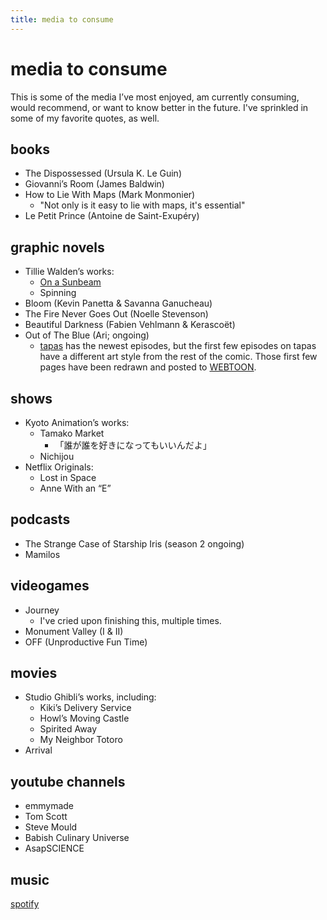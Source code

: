 ```yaml
---
title: media to consume
---
```


# media to consume

This is some of the media I’ve most enjoyed, am currently consuming, would recommend, or want to know better in the future. I've sprinkled in some of my favorite quotes, as well.

## books

- The Dispossessed (Ursula K. Le Guin)
- Giovanni’s Room (James Baldwin)
- How to Lie With Maps (Mark Monmonier)
  - "Not only is it easy to lie with maps, it's essential"
- Le Petit Prince (Antoine de Saint-Exupéry)

## graphic novels

- Tillie Walden’s works:
    - [On a Sunbeam](https://www.onasunbeam.com/)
    - Spinning
- Bloom (Kevin Panetta & Savanna Ganucheau)
- The Fire Never Goes Out (Noelle Stevenson)
- Beautiful Darkness (Fabien Vehlmann & Kerascoët)
- Out of The Blue (Ari; ongoing)
  - [tapas](https://tapas.io/series/OutoftheBlue) has the newest episodes, but the first few episodes on tapas have a different art style from the rest of the comic. Those first few pages have been redrawn and posted to [WEBTOON](https://www.webtoons.com/en/challenge/out-of-the-blue/list?title_no=192270&page=1).

## shows

- Kyoto Animation’s works:
    - Tamako Market
        - 「誰が誰を好きになってもいいんだよ」
    - Nichijou
- Netflix Originals:
    - Lost in Space
    - Anne With an “E”

## podcasts

- The Strange Case of Starship Iris (season 2 ongoing)
- Mamilos

## videogames

- Journey
  - I've cried upon finishing this, multiple times.
- Monument Valley (I & II)
- OFF (Unproductive Fun Time)

## movies

- Studio Ghibli’s works, including:
    - Kiki’s Delivery Service
    - Howl’s Moving Castle
    - Spirited Away
    - My Neighbor Totoro
- Arrival

## youtube channels

- emmymade
- Tom Scott
- Steve Mould
- Babish Culinary Universe
- AsapSCIENCE

## music

[spotify](https://open.spotify.com/user/we22t37uzwvcm3g6g8d3pxujp?si=Sp5C47eZQiCuoFM8TlRywA)